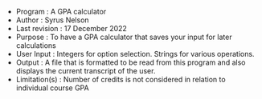 * Program       : A GPA calculator
* Author        : Syrus Nelson
* Last revision : 17 December 2022
* Purpose       : To have a GPA calculator that saves your input for later calculations
* User Input    : Integers for option selection. Strings for various operations.
* Output        : A file that is formatted to be read from this program and also displays the current transcript of the user.
* Limitation(s) : Number of credits is not considered in relation to individual course GPA
